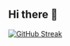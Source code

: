 ## Hi there 👋

[![GitHub Streak](https://streak-stats.demolab.com?user=Worldsleaks&theme=highcontrast)](https://git.io/streak-stats)

<!--
**Worldsleaks/worldsleaks** is a ✨ _special_ ✨ repository because its `README.md` (this file) appears on your GitHub profile.

Here are some ideas to get you started:

- 🔭 I’m currently working on ...
- 🌱 I’m currently learning ...
- 👯 I’m looking to collaborate on ...
- 🤔 I’m looking for help with ...
- 💬 Ask me about ...
- 📫 How to reach me: ...
- 😄 Pronouns: ...
- ⚡ Fun fact: ...
-->
